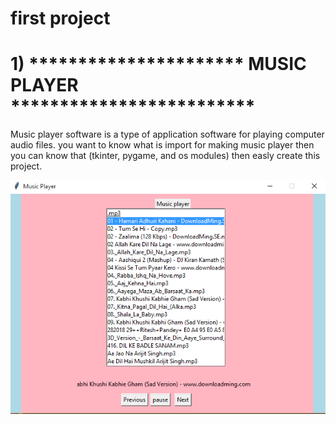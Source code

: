 #  first project
#                         1)    **********************  MUSIC PLAYER *************************

Music player software is a type of application software for playing computer audio files. you want to know what is import for making music player then you can know that (tkinter, pygame, and os modules) then easly create this project.



![](images/musicPlayer.PNG)



